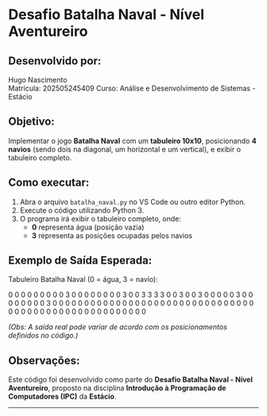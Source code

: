# Desafio Batalha Naval - Nível Aventureiro

## Desenvolvido por:
Hugo Nascimento  
Matrícula: 202505245409
Curso: Análise e Desenvolvimento de Sistemas - Estácio

## Objetivo:
Implementar o jogo **Batalha Naval** com um **tabuleiro 10x10**, posicionando **4 navios** (sendo dois na diagonal, um horizontal e um vertical), e exibir o tabuleiro completo.

## Como executar:
1. Abra o arquivo `batalha_naval.py` no VS Code ou outro editor Python.
2. Execute o código utilizando Python 3.
3. O programa irá exibir o tabuleiro completo, onde:
   - **0** representa água (posição vazia)
   - **3** representa as posições ocupadas pelos navios

## Exemplo de Saída Esperada:
Tabuleiro Batalha Naval (0 = água, 3 = navio):

0 0 0 0 0 0 0 0 0 3
0 0 0 0 0 0 0 0 3 0
0 3 3 3 3 0 0 3 0 0
3 0 0 0 0 0 3 0 0 0
0 0 0 0 0 3 0 0 0 0
0 0 0 0 0 0 0 0 0 0
0 0 0 0 0 0 0 0 0 0
0 0 0 0 0 0 0 0 0 0
0 0 0 0 0 0 0 0 0 0
0 0 0 0 0 0 0 0 0 0


*(Obs: A saída real pode variar de acordo com os posicionamentos definidos no código.)*

## Observações:
Este código foi desenvolvido como parte do **Desafio Batalha Naval - Nível Aventureiro**, proposto na disciplina **Introdução à Programação de Computadores (IPC)** da **Estácio**.

---

